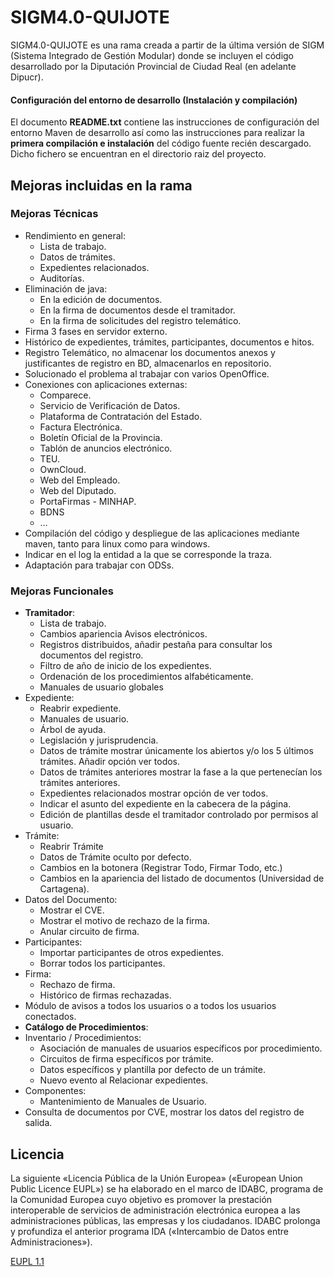 # SIGM4.0-QUIJOTE

SIGM4.0-QUIJOTE es una rama creada a partir de la última versión de SIGM (Sistema Integrado de Gestión Modular) donde se incluyen el código desarrollado por la Diputación Provincial de Ciudad Real (en adelante Dipucr).

#### Configuración del entorno de desarrollo (Instalación y compilación)

El documento **README.txt** contiene las instrucciones de configuración del entorno Maven de desarrollo así como las instrucciones para realizar la **primera compilación e instalación** del código fuente recién descargado.
Dicho fichero se encuentran en el directorio raiz del proyecto.

## Mejoras incluidas en la rama
### Mejoras Técnicas
* Rendimiento en general:
  * Lista de trabajo.
  * Datos de trámites.
  * Expedientes relacionados.
  * Auditorías.
* Eliminación de java:
  * En la edición de documentos.
  * En la firma de documentos desde el tramitador.
  * En la firma de solicitudes del registro telemático.
* Firma 3 fases en servidor externo.
* Histórico de expedientes, trámites, participantes, documentos e hitos.
* Registro Telemático, no almacenar los documentos anexos y justificantes de registro en BD, almacenarlos en repositorio.
* Solucionado el problema al trabajar con varios OpenOffice.
* Conexiones con aplicaciones externas:
  * Comparece.
  * Servicio de Verificación de Datos.
  * Plataforma de Contratación del Estado.
  * Factura Electrónica.
  * Boletín Oficial de la Provincia.
  * Tablón de anuncios electrónico.
  * TEU.
  * OwnCloud.
  * Web del Empleado.
  * Web del Diputado.
  * PortaFirmas - MINHAP.
  * BDNS
  * …
* Compilación del código y despliegue de las aplicaciones mediante maven, tanto para linux como para windows.
* Indicar en el log la entidad a la que se corresponde la traza.
* Adaptación para trabajar con ODSs.

### Mejoras Funcionales
* **Tramitador**:
  * Lista de trabajo.
  * Cambios apariencia Avisos electrónicos.
  * Registros distribuidos, añadir pestaña para consultar los documentos del registro.
  * Filtro de año de inicio de los expedientes.
  * Ordenación de los procedimientos alfabéticamente.
  * Manuales de usuario globales
* Expediente:
  * Reabrir expediente.
  * Manuales de usuario.
  * Árbol de ayuda.
  * Legislación y jurisprudencia.
  * Datos de trámite mostrar únicamente los abiertos y/o los 5 últimos trámites. Añadir opción ver todos.
  * Datos de trámites anteriores mostrar la fase a la que pertenecían los trámites anteriores.
  * Expedientes relacionados mostrar opción de ver todos.
  * Indicar el asunto del expediente en la cabecera de la página.
  * Edición de plantillas desde el tramitador controlado por permisos al usuario.
* Trámite:
  * Reabrir Trámite
  * Datos de Trámite oculto por defecto.
  * Cambios en la botonera (Registrar Todo, Firmar Todo, etc.)
  * Cambios en la apariencia del listado de documentos (Universidad de Cartagena).
* Datos del Documento:
  * Mostrar el CVE.
  * Mostrar el motivo de rechazo de la firma.
  * Anular circuito de firma.
* Participantes:
  * Importar participantes de otros expedientes.
  * Borrar todos los participantes.
* Firma:
  * Rechazo de firma.
  * Histórico de firmas rechazadas.
* Módulo de avisos a todos los usuarios o a todos los usuarios conectados.
* **Catálogo de Procedimientos**:
* Inventario / Procedimientos:
  * Asociación de manuales de usuarios específicos por procedimiento.
  * Circuitos de firma específicos por trámite.
  * Datos específicos y plantilla por defecto de un trámite.
  * Nuevo evento al Relacionar expedientes.
* Componentes:
  * Mantenimiento de Manuales de Usuario.
* Consulta de documentos por CVE, mostrar los datos del registro de salida.

## Licencia

La siguiente «Licencia Pública de la Unión Europea» («European Union Public Licence EUPL») se ha elaborado en el marco de IDABC, programa de la Comunidad Europea cuyo objetivo es promover la prestación interoperable de servicios de administración electrónica europea a las administraciones públicas, las empresas y los ciudadanos. IDABC prolonga y profundiza el anterior programa IDA («Intercambio de Datos entre Administraciones»). 

<a href="https://joinup.ec.europa.eu/system/files/ES/EUPL%20v.1.1%20-%20Licencia.pdf" target="_new">EUPL 1.1</a>

